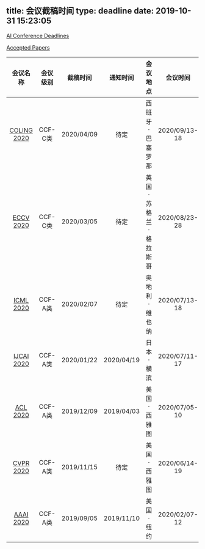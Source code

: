 title: 会议截稿时间
type: deadline
date: 2019-10-31 15:23:05
---
[AI Conference Deadlines](https://aideadlin.es/?sub=ML,CV,NLP)

[Accepted Papers](/2019/11/01/Accepted-Papers-List/)

|会议名称|会议级别|截稿时间|通知时间|会议地点|会议时间|备注|
|:------:|:------:|:------:|:------:|:------:|:--------:|:--------:|
|[COLING 2020](https://coling2020.org/)|CCF-C类|2020/04/09|待定|西班牙·巴塞罗那|2020/09/13-18||
|[ECCV 2020](https://coling2020.org/)|CCF-C类|2020/03/05|待定|英国·苏格兰·格拉斯哥|2020/08/23-28||
|[ICML 2020](https://icml.cc/Conferences/2020)|CCF-A类|2020/02/07|待定|奥地利·维也纳|2020/07/13-18||
|[IJCAI 2020](https://ijcai20.org)|CCF-A类| 2020/01/22|2020/04/19|日本·横滨| 2020/07/11-17 ||
|[ACL 2020](https://acl2020.org)|CCF-A类|2019/12/09|2019/04/03|美国·西雅图|2020/07/05-10||
|[CVPR 2020](http://cvpr2020.thecvf.com) |CCF-A类|2019/11/15 |待定| 美国·西雅图 | 2020/06/14-19 | |
|[AAAI 2020](https://aaai.org/Conferences/AAAI-20) |CCF-A类|2019/09/05 |2019/11/10| 美国·纽约 |2020/02/07-12| |
